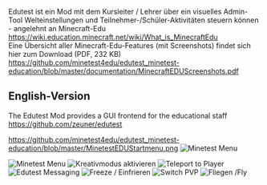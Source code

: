 Edutest ist ein Mod mit dem Kursleiter / Lehrer über ein visuelles Admin-Tool Welteinstellungen und Teilnehmer-/Schüler-Aktivitäten steuern können - angelehnt an Minecraft-Edu  
https://wiki.education.minecraft.net/wiki/What_is_MinecraftEdu  
Eine Übersicht aller Minecraft-Edu-Features (mit Screenshots) findet sich hier zum Download (PDF, 232 KB)  
https://github.com/minetest4edu/edutest_minetest-education/blob/master/documentation/MinecraftEDUScreenshots.pdf
## English-Version   
The Edutest Mod provides a GUI frontend for the educational staff  
https://github.com/zeuner/edutest

https://github.com/minetest4edu/edutest_minetest-education/blob/master/MinetestEDUStartmenu.png
![Minetest Menu](https://github.com/minetest4edu/edutest_minetest-education/blob/master/MinetestEDUStartmenu.png)

![Minetest Menu](https://github.com/minetest4edu/edutest_minetest-education/blob/master/screenshots/minetestEDUMenu.png)
![Kreativmodus aktivieren](https://github.com/minetest4edu/edutest_minetest-education/blob/master/screenshots/kreativModus.png)
![Teleport to Player](https://github.com/minetest4edu/edutest_minetest-education/blob/master/screenshots/teleport2player.png)
![Edutest Messaging](https://github.com/minetest4edu/edutest_minetest-education/blob/master/screenshots/messaging.png)
![Freeze / Einfrieren](https://github.com/minetest4edu/edutest_minetest-education/blob/master/screenshots/einfrieren.png)
![Switch PVP](https://github.com/minetest4edu/edutest_minetest-education/blob/master/screenshots/pvp.png)
![Fliegen /Fly](https://github.com/minetest4edu/edutest_minetest-education/blob/master/screenshots/flugmodus.png)
